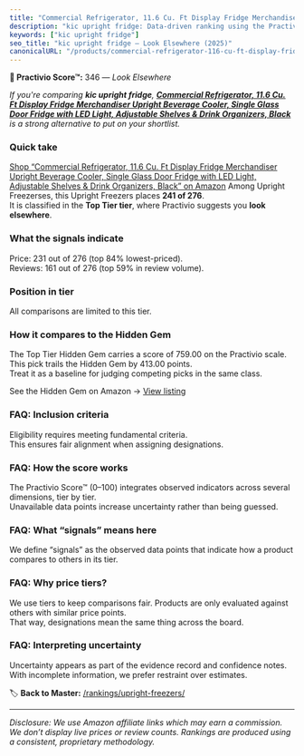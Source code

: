 ```yaml
---
title: "Commercial Refrigerator, 11.6 Cu. Ft Display Fridge Merchandiser Upright Beverage Cooler, Single Glass Door Fridge with LED Light, Adjustable Shelves & Drink Organizers, Black"
description: "kic upright fridge: Data-driven ranking using the Practivio Score™. Positioned by quality, value, demand, findability, momentum."
keywords: ["kic upright fridge"]
seo_title: "kic upright fridge — Look Elsewhere (2025)"
canonicalURL: "/products/commercial-refrigerator-116-cu-ft-display-fridge-merchandiser-upright-beverage-cooler-single-glass-door-fridge-with-led-light-adjustable-shelves-drink-organizers-black-B0CSNLCS2H/"
---
```


**🚫 Practivio Score™:** 346 — _Look Elsewhere_


*If you're comparing **kic upright fridge**, **[Commercial Refrigerator, 11.6 Cu. Ft Display Fridge Merchandiser Upright Beverage Cooler, Single Glass Door Fridge with LED Light, Adjustable Shelves & Drink Organizers, Black](https://www.amazon.com/dp/B0CSNLCS2H?tag=practivio-20)** is a strong alternative to put on your shortlist.*
### Quick take
[Shop “Commercial Refrigerator, 11.6 Cu. Ft Display Fridge Merchandiser Upright Beverage Cooler, Single Glass Door Fridge with LED Light, Adjustable Shelves & Drink Organizers, Black” on Amazon](https://www.amazon.com/dp/B0CSNLCS2H?tag=practivio-20)
Among Upright Freezerses, this Upright Freezers places **241 of 276**.  
It is classified in the **Top Tier tier**, where Practivio suggests you **look elsewhere**.

### What the signals indicate
Price: 231 out of 276 (top 84% lowest-priced).  
Reviews: 161 out of 276 (top 59% in review volume).  

### Position in tier
All comparisons are limited to this tier.

### How it compares to the Hidden Gem
The Top Tier Hidden Gem carries a score of 759.00 on the Practivio scale.  
This pick trails the Hidden Gem by 413.00 points.  
Treat it as a baseline for judging competing picks in the same class.  

See the Hidden Gem on Amazon → [View listing](https://www.amazon.com/dp/B09LHLZFYZ?tag=practivio-20)

### FAQ: Inclusion criteria
Eligibility requires meeting fundamental criteria.  
This ensures fair alignment when assigning designations.

### FAQ: How the score works
The Practivio Score™ (0–100) integrates observed indicators across several dimensions, tier by tier.  
Unavailable data points increase uncertainty rather than being guessed.

### FAQ: What “signals” means here
We define “signals” as the observed data points that indicate how a product compares to others in its tier.

### FAQ: Why price tiers?
We use tiers to keep comparisons fair. Products are only evaluated against others with similar price points.  
That way, designations mean the same thing across the board.

### FAQ: Interpreting uncertainty
Uncertainty appears as part of the evidence record and confidence notes.  
With incomplete information, we prefer restraint over estimates.


🏷️ **Back to Master:** [/rankings/upright-freezers/](/rankings/upright-freezers/)

---
_Disclosure: We use Amazon affiliate links which may earn a commission. We don’t display live prices or review counts. Rankings are produced using a consistent, proprietary methodology._
